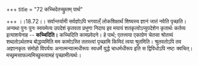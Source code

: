 +++
title = "72 कच्चिदेतच्छ्रुतम् पार्थ"

+++
।।18.72।। सर्वान्तर्यामी सर्वज्ञोऽपि भगवाल्ँ लोकशिक्षार्थं शिष्यस्य ज्ञानं
जातं नवेति पृच्छति। अन्यथा पुनः पुनः स्वयमेत्य उपदेशं कृतवता प्रभुणा
निदाघ इव मयायं शतकृत्वोऽप्युपदेशेन कृतार्थः कर्तव्य इत्याशयेनाह --
**कच्चिदिति।** कच्चिदिति कामप्रवेदने। हे पार्थ; एतत्त्वया एकाग्रेण चेतसा
श्रोतव्यं शब्दतोऽर्थतश्च बोद्धव्यमिति मम कामोऽस्ति ततस्त्वां पृच्छामि
किमिदं त्वया श्रुतमिति। श्रुतवतोऽपि तव अज्ञानकृतः संमोहो विपर्ययः
अनात्मन्यात्मधीरूपः स्वधर्मे युद्धे चाधर्मधीरूप इति स द्विविधोऽपि नष्टः
क्वचित्। मच्छ्रमसाफल्यमिच्छुस्त्वामहं पृच्छामीत्यर्थः।
